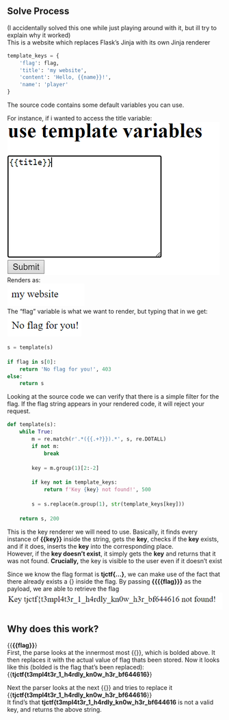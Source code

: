 ## Solve Process
(I accidentally solved this one while just playing around with it, but ill try to explain why it worked)  
This is a website which replaces Flask’s Jinja with its own Jinja renderer   
```python
template_keys = {
    'flag': flag,
    'title': 'my website',
    'content': 'Hello, {{name}}!',
    'name': 'player'
}
```
The source code contains some default variables you can use.

For instance, if i wanted to access the title variable:  
![image97](/static/writeups/photos/image97.png)  
Renders as:  
![image98](/static/writeups/photos/image98.png)  
The “flag” variable is what we want to render, but typing that in we get:  
![image99](/static/writeups/photos/image99.png)

```python
s = template(s)

if flag in s[0]:
    return 'No flag for you!', 403
else:
    return s
```
Looking at the source code we can verify that there is a simple filter for the flag. If the flag string appears in your rendered code, it will reject your request.

```python
def template(s):
    while True:
        m = re.match(r'.*({{.+?}}).*', s, re.DOTALL)
        if not m:
            break

        key = m.group(1)[2:-2]

        if key not in template_keys:
            return f'Key {key} not found!', 500

        s = s.replace(m.group(1), str(template_keys[key]))

    return s, 200
```
This is the key renderer we will need to use. Basically, it finds every instance of **{{key}}** inside the string, gets the **key**, checks if the **key** exists, and if it does, inserts the **key** into the corresponding place.   
However, if the **key doesn’t exist**, it simply gets the **key** and returns that it was not found. **Crucially,** the key is visible to the user even if it doesn’t exist

Since we know the flag format is **tjctf{...}**, we can make use of the fact that there already exists a {} inside the flag. By passing **{{{{flag}}}** as the payload, we are able to retrieve the flag ![image102](/static/writeups/photos/image102.png)

## Why does this work?  
{{**{{flag}}**}  
First, the parse looks at the innermost most {{}}, which is bolded above. It then replaces it with the actual value of flag thats been stored. Now it looks like this (bolded is the flag that’s been replaced):  
{{**tjctf{t3mpl4t3r\_1\_h4rdly\_kn0w\_h3r\_bf644616}**}

Next the parser looks at the next {{}} and tries to replace it  
{{**tjctf{t3mpl4t3r\_1\_h4rdly\_kn0w\_h3r\_bf644616**}}  
It find’s that **tjctf{t3mpl4t3r\_1\_h4rdly\_kn0w\_h3r\_bf644616** is not a valid key, and returns the above string.